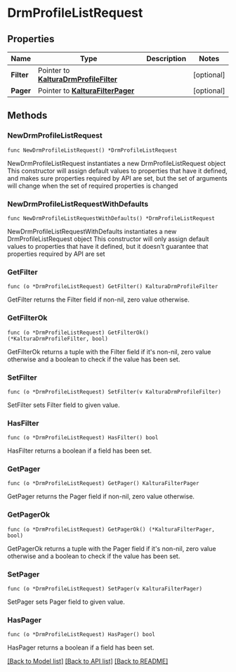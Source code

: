 # DrmProfileListRequest

## Properties

Name | Type | Description | Notes
------------ | ------------- | ------------- | -------------
**Filter** | Pointer to [**KalturaDrmProfileFilter**](KalturaDrmProfileFilter.md) |  | [optional] 
**Pager** | Pointer to [**KalturaFilterPager**](KalturaFilterPager.md) |  | [optional] 

## Methods

### NewDrmProfileListRequest

`func NewDrmProfileListRequest() *DrmProfileListRequest`

NewDrmProfileListRequest instantiates a new DrmProfileListRequest object
This constructor will assign default values to properties that have it defined,
and makes sure properties required by API are set, but the set of arguments
will change when the set of required properties is changed

### NewDrmProfileListRequestWithDefaults

`func NewDrmProfileListRequestWithDefaults() *DrmProfileListRequest`

NewDrmProfileListRequestWithDefaults instantiates a new DrmProfileListRequest object
This constructor will only assign default values to properties that have it defined,
but it doesn't guarantee that properties required by API are set

### GetFilter

`func (o *DrmProfileListRequest) GetFilter() KalturaDrmProfileFilter`

GetFilter returns the Filter field if non-nil, zero value otherwise.

### GetFilterOk

`func (o *DrmProfileListRequest) GetFilterOk() (*KalturaDrmProfileFilter, bool)`

GetFilterOk returns a tuple with the Filter field if it's non-nil, zero value otherwise
and a boolean to check if the value has been set.

### SetFilter

`func (o *DrmProfileListRequest) SetFilter(v KalturaDrmProfileFilter)`

SetFilter sets Filter field to given value.

### HasFilter

`func (o *DrmProfileListRequest) HasFilter() bool`

HasFilter returns a boolean if a field has been set.

### GetPager

`func (o *DrmProfileListRequest) GetPager() KalturaFilterPager`

GetPager returns the Pager field if non-nil, zero value otherwise.

### GetPagerOk

`func (o *DrmProfileListRequest) GetPagerOk() (*KalturaFilterPager, bool)`

GetPagerOk returns a tuple with the Pager field if it's non-nil, zero value otherwise
and a boolean to check if the value has been set.

### SetPager

`func (o *DrmProfileListRequest) SetPager(v KalturaFilterPager)`

SetPager sets Pager field to given value.

### HasPager

`func (o *DrmProfileListRequest) HasPager() bool`

HasPager returns a boolean if a field has been set.


[[Back to Model list]](../README.md#documentation-for-models) [[Back to API list]](../README.md#documentation-for-api-endpoints) [[Back to README]](../README.md)


